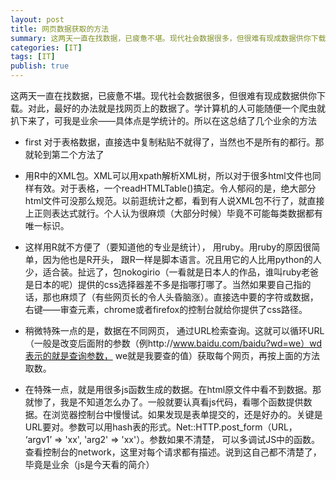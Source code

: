 ```yaml
---
layout: post
title: 网页数据获取的方法
summary: 这两天一直在找数据，已疲惫不堪。现代社会数据很多，但很难有现成数据供你下载。最近找数据有些感悟，也就写下来了
categories: [IT]
tags: [IT]
publish: true
---
```

                     
这两天一直在找数据，已疲惫不堪。现代社会数据很多，但很难有现成数据供你下载。对此，最好的办法就是找网页上的数据了。学计算机的人可能随便一个爬虫就扒下来了，可我是业余——具体点是学统计的。所以在这总结了几个业余的方法

* first 对于表格数据，直接选中复制粘贴不就得了，当然也不是所有的都行。那就轮到第二个方法了

*  用R中的XML包。XML可以用xpath解析XML树，所以对于很多html文件也同样有效。对于表格，一个readHTMLTable()搞定。令人郁闷的是，绝大部分html文件可没那么规范。以前逛统计之都，看到有人说XML包不行了，就直接上正则表达式就行。个人认为很麻烦（大部分时候）毕竟不可能每类数据都有唯一标识。

*  这样用R就不方便了（要知道他的专业是统计）， 用ruby。用ruby的原因很简单，因为他也是R开头， 跟R一样是脚本语言。况且用它的人比用python的人少，适合装。扯远了，包nokogirio（一看就是日本人的作品，谁叫ruby老爸是日本的呢）提供的css选择器差不多是指哪打哪了。当然如果要自己指的话，那也麻烦了（有些网页长的令人头昏脑涨）。直接选中要的字符或数据，右键——审查元素，chrome或者firefox的控制台就给你提供了css路径。

*  稍微特殊一点的是，数据在不同网页， 通过URL检索查询。这就可以循环URL（一般是改变后面附的参数（例http://www.baidu.com/baidu?wd=we）wd表示的就是查询参数， we就是我要查的值）获取每个网页，再按上面的方法取数。

*  在特殊一点，就是用很多js函数生成的数据。在html原文件中看不到数据。那就惨了，我是不知道怎么办了。一般就要认真看js代码，看哪个函数提供数据。在浏览器控制台中慢慢试。如果发现是表单提交的，还是好办的。关键是URL要对。参数可以用hash表的形式。Net::HTTP.post_form（URL， ‘argv1’ => 'xx',  'arg2' => 'xx'）。参数如果不清楚， 可以多调试JS中的函数。查看控制台的network，这里对每个请求都有描述。说到这自己都不清楚了，毕竟是业余（js是今天看的简介）

